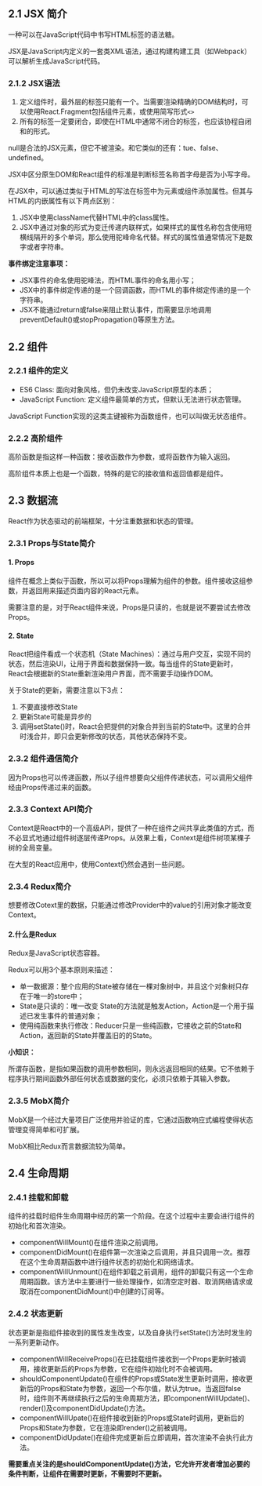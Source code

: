 ## 2.1 JSX 简介

一种可以在JavaScript代码中书写HTML标签的语法糖。

JSX是JavaScript内定义的一套类XML语法，通过构建构建工具（如Webpack）可以解析生成JavaScript代码。

### 2.1.2 JSX语法

1. 定义组件时，最外层的标签只能有一个。当需要渲染精确的DOM结构时，可以使用React.Fragment包括组件元素，或使用简写形式`<>`
2. 所有的标签一定要闭合，即使在HTML中通常不闭合的标签，也应该协程自闭和的形式。

null是合法的JSX元素，但它不被渲染。和它类似的还有：tue、false、undefined。

JSX中区分原生DOM和React组件的标准是判断标签名称首字母是否为小写字母。

在JSX中，可以通过类似于HTML的写法在标签中为元素或组件添加属性。但其与HTML的内嵌属性有以下两点区别：

1. JSX中使用className代替HTML中的class属性。
2. JSX中通过对象的形式为变迁传递内联样式，如果样式的属性名称包含使用短横线隔开的多个单词，那么使用驼峰命名代替。样式的属性值通常情况下是数字或者字符串。

**事件绑定注意事项：**

- JSX事件的命名使用驼峰法，而HTML事件的命名用小写；
- JSX中的事件绑定传递的是一个回调函数，而HTML的事件绑定传递的是一个字符串。
- JSX不能通过return或false来阻止默认事件，而需要显示地调用preventDefault()或stopPropagation()等原生方法。

## 2.2 组件

### 2.2.1 组件的定义

- ES6 Class: 面向对象风格，但仍未改变JavaScript原型的本质；
- JavaScript Function: 定义组件最简单的方式，但默认无法进行状态管理。

JavaScript Function实现的这类主键被称为函数组件，也可以叫做无状态组件。

### 2.2.2 高阶组件

高阶函数是指这样一种函数：接收函数作为参数，或将函数作为输入返回。

高阶组件本质上也是一个函数，特殊的是它的接收值和返回值都是组件。

## 2.3 数据流

React作为状态驱动的前端框架，十分注重数据和状态的管理。

### 2.3.1 Props与State简介

#### 1. Props

组件在概念上类似于函数，所以可以将Props理解为组件的参数。组件接收这组参数，并返回用来描述页面内容的React元素。

需要注意的是，对于React组件来说，Props是只读的，也就是说不要尝试去修改Props。

#### 2. State

React把组件看成一个状态机（State Machines）：通过与用户交互，实现不同的状态，然后渲染UI，让用于界面和数据保持一致。每当组件的State更新时，React会根据新的State重新渲染用户界面，而不需要手动操作DOM。

关于State的更新，需要注意以下3点：

1. 不要直接修改State
2. 更新State可能是异步的
3. 调用setState()时，React会把提供的对象合并到当前的State中。这里的合并时浅合并，即只会更新修改的状态，其他状态保持不变。

### 2.3.2 组件通信简介

因为Props也可以传递函数，所以子组件想要向父组件传递状态，可以调用父组件经由Props传递过来的函数。

### 2.3.3 Context API简介

Context是React中的一个高级API，提供了一种在组件之间共享此类值的方式，而不必显式地通过组件树逐层传递Props。从效果上看，Context是组件树项某棵子树的全局变量。

在大型的React应用中，使用Context仍然会遇到一些问题。

### 2.3.4 Redux简介

想要修改Cotext里的数据，只能通过修改Provider中的value的引用对象才能改变Context。

#### 2.什么是Redux

Redux是JavaScript状态容器。

Redux可以用3个基本原则来描述：

- 单一数据源：整个应用的State被存储在一棵对象树中，并且这个对象树只存在于唯一的store中；
- State是只读的：唯一改变 State的方法就是触发Action，Action是一个用于描述已发生事件的普通对象；
- 使用纯函数来执行修改：Reducer只是一些纯函数，它接收之前的State和Action，返回新的State并覆盖旧的的State。

**小知识：**

所谓存函数，是指如果函数的调用参数相同，则永远返回相同的结果。它不依赖于程序执行期间函数外部任何状态或数据的变化，必须只依赖于其输入参数。

### 2.3.5 MobX简介

MobX是一个经过大量项目广泛使用并验证的库，它通过函数响应式编程使得状态管理变得简单和可扩展。

MobX相比Redux而言数据流较为简单。

## 2.4 生命周期

### 2.4.1 挂载和卸载

组件的挂载时组件生命周期中经历的第一个阶段。在这个过程中主要会进行组件的初始化和首次渲染。

- componentWillMount()在组件渲染之前调用。
- componentDidMount()在组件第一次渲染之后调用，并且只调用一次。推荐在这个生命周期函数中进行组件状态的初始化和网络请求。
- componentWillUnmount()在组件卸载之前调用，组件的卸载只有这一个生命周期函数。该方法中主要进行一些处理操作，如清空定时器、取消网络请求或取消在componentDidMount()中创建的订阅等。

### 2.4.2 状态更新

状态更新是指组件接收到的属性发生改变，以及自身执行setState()方法时发生的一系列更新动作。

- componentWillReceiveProps()在已挂载组件接收到一个Props更新时被调用，接收更新后的Props为参数，它在组件初始化时不会被调用。
- shouldComponentUpdate()在组件的Props或State发生更新时调用，接收更新后的Props和State为参数，返回一个布尔值，默认为true。当返回false时，组件则不再继续执行之后的生命周期方法，即componentWillUpdate()、render()及componentDidUpdate()方法。
- componentWillUpate()在组件接收到新的Props或State时调用，更新后的Props和State为参数，它在渲染即render()之前被调用。
- componentDidUpdate()在组件完成更新后立即调用，首次渲染不会执行此方法。

**需要重点关注的是shouldComponentUpdate()方法，它允许开发者增加必要的条件判断，让组件在需要时更新，不需要时不更新。**

